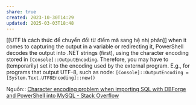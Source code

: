 ```yaml
---
share: true
created: 2023-10-30T14:29
updated: 2025-03-03T18:48
---
```

[[UTF là cách thức để chuyển đổi từ điểm mã sang hệ nhị phân]]
when it comes to capturing the output in a variable or redirecting it, PowerShell decodes the output into .NET strings (first), using the character encoding stored in `[Console]::OutputEncoding`. Therefore, you may have to (temporarily) set it to the encoding used by the external program. E.g., for programs that output UTF-8, such as node: 
`[Console]::OutputEncoding = [System.Text.UTF8Encoding]::new()`

Nguồn:: [Character encoding problem when importing SQL with DBForge and PowerShell into MySQL - Stack Overflow](https://stackoverflow.com/a/78082903/3416774)
